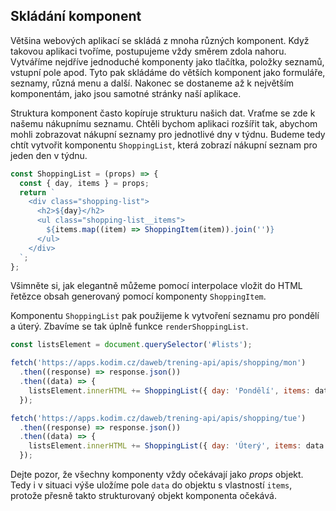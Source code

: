 ## Skládání komponent

Většina webových aplikací se skládá z mnoha různých komponent. Když takovou aplikaci tvoříme, postupujeme vždy směrem zdola nahoru. Vytváříme nejdříve jednoduché komponenty jako tlačítka, položky seznamů, vstupní pole apod. Tyto pak skládáme do větších komponent jako formuláře, seznamy, různá menu a další. Nakonec se dostaneme až k největším komponentám, jako jsou samotné stránky naší aplikace.

Struktura komponent často kopíruje strukturu našich dat. Vraťme se zde k našemu nákupnímu seznamu. Chtěli bychom aplikaci rozšířit tak, abychom mohli zobrazovat nákupní seznamy pro jednotlivé dny v týdnu. Budeme tedy chtít vytvořit komponentu `ShoppingList`, která zobrazí nákupní seznam pro jeden den v týdnu.

```js
const ShoppingList = (props) => {
  const { day, items } = props;
  return `
    <div class="shopping-list">
      <h2>${day}</h2>  
      <ul class="shopping-list__items">
        ${items.map((item) => ShoppingItem(item)).join('')}
      </ul>
    </div>
  `;
};
```

Všimněte si, jak elegantně můžeme pomocí interpolace vložit do HTML řetězce obsah generovaný pomocí komponenty `ShoppingItem`.

Komponentu `ShoppingList` pak použijeme k vytvoření seznamu pro pondělí a úterý. Zbavíme se tak úplně funkce `renderShoppingList`.

```js
const listsElement = document.querySelector('#lists');

fetch('https://apps.kodim.cz/daweb/trening-api/apis/shopping/mon')
  .then((response) => response.json())
  .then((data) => {
    listsElement.innerHTML += ShoppingList({ day: 'Pondělí', items: data });
  });

fetch('https://apps.kodim.cz/daweb/trening-api/apis/shopping/tue')
  .then((response) => response.json())
  .then((data) => {
    listsElement.innerHTML += ShoppingList({ day: 'Úterý', items: data });
  });
```

Dejte pozor, že všechny komponenty vždy očekávají jako _props_ objekt. Tedy i v situaci výše uložíme pole `data` do objektu s vlastností `items`, protože přesně takto strukturovaný objekt komponenta očekává.
